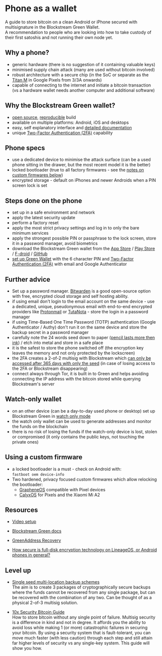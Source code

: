 # Phone as a wallet

A guide to store bitcoin on a clean Android or iPhone secured with multisignature in the Blockstream Green Wallet.  
A recommendation to people who are looking into how to take custody of their first satoshis and not running their own node yet.

## Why a phone?
* generic hardware (there is no suggestion of it containing valuable keys)
* minimised supply chain attack (many are used without bitcoin involved)
* robust architecture with a secure chip (in the SoC or separate as the [Titan M](https://www.androidauthority.com/titan-m-security-chip-915888/) in Google Pixels from 3/3A onwards)
* capable of connecting to the internet and initiate a bitcoin transaction (vs a hardware wallet needs another computer and additional software)

## Why the Blockstream Green wallet?
* [open source](https://github.com/Blockstream), [reproducible](https://walletscrutiny.com/android/com.greenaddress.greenbits_android_wallet/) build
* available on multiple platforms: Android, iOS and desktops
* easy, self explanatory interface and [detailed documentation](https://help.blockstream.com/hc/en-us/categories/900000056183-Blockstream-Green/)
* unique [Two-Factor Authentication (2FA)](https://help.blockstream.com/hc/en-us/articles/900001388366-What-does-Blockstream-Green-s-multisig-protect-from-) capability

## Phone specs
* use a dedicated device to minimise the attack surface (can be a used phone sitting in the drawer, but the most recent model it is the better)
* locked bootloader (true to all factory firmwares - see the [notes on custom firmwares below](#using-a-custom-firmware))
* encrypted storage - default on iPhones and newer Androids when a PIN screen lock is set

## Steps done on the phone
* set up in a safe environment and network
* apply the latest security update
* perform a factory reset
* apply the most strict privacy settings and log in to only the bare minimum services
* apply the strongest possible PIN or passphrase to the lock screen, store it in a password manager, avoid biometrics
* download the Blockstream Green wallet from the [App Store](https://apps.apple.com/us/app/green-bitcoin-wallet/id1402243590) / [Play Store](https://play.google.com/store/apps/details?id=com.greenaddress.greenbits_android_wallet) / [F-droid](https://f-droid.org/en/packages/com.greenaddress.greenbits_android_wallet/) / [GitHub](https://github.com/Blockstream/green_android/releases)
* [set up Green Wallet](https://help.blockstream.com/hc/en-us/articles/900002327003-How-do-I-create-a-new-wallet-) with the 6 character PIN and [Two-Factor Authentication (2FA)](https://help.blockstream.com/hc/en-us/articles/900001388366-What-does-Blockstream-Green-s-multisig-protect-from-)
with email and Google Authenticator

## Further advice
* Set up a password manager. [Bitwarden](https://bitwarden.com/) is a good open-source option with free, encrypted cloud storage and self hosting ability.
* if using email don't login to the email account on the same device - use a dedicated, unique, pseudonymous email with end-to-end encrypted providers like [Protonmail](https://protonmail.com/) or [TutaNota](https://tutanota.com/) - store the login in a password manager
* if using Time-Based One Time Password (TOTP) authentication (Google Authenticator / Authy) don't run it on the same device and store the backup secret in a password manager
* carefully note the 24 words seed down to paper ([pencil lasts more then ink](https://en.bitcoin.it/wiki/Seed_phrase#Paper_and_Pencil_Backup)) / etch into metal and store in a safe place
* it is the safest to store the phone switched off (the encryption key leaves the memory and not only protected by the lockscreen)
* the 2FA creates a 2-of-2 multisig with Blockstream which [can only be accessed after 365 days with only the seed](https://help.blockstream.com/hc/en-us/articles/900001536126-I-ve-lost-access-to-my-2FA-how-do-I-access-my-funds-) (in case of losing access to the 2FA or Blockstream disappearing)
* connect always through Tor, it is built in to Green and helps avoiding connecting the IP address with the bitcoin stored while querying Blockstream's server

## Watch-only wallet
* on an other device (can be a day-to-day used phone or desktop) set up Blockstream Green in [watch only mode](https://help.blockstream.com/hc/en-us/articles/900003101806-What-is-watch-only-mode-)
* the watch only wallet can be used to generate addresses and monitor the funds on the blockchain
* there is no risk of losing the funds if the watch-only device is lost, stolen or compromised (it only contains the public keys, not touching the private ones)

## Using a custom firmware
* a locked bootloader is a must - check on Android with:   
`fastboot oem device-info`  
* Two hardened, privacy focused custom firmwares which allow relocking the bootloader:
  * [GrapheneOS](https://grapheneos.org/) compatible with Pixel devices 
  * [CalyxOS](https://calyxos.org/) for Pixels and the Xiaomi Mi A2

## Resources
* [Video setup](https://help.blockstream.com/hc/en-us/categories/900000056183-Blockstream-Green/)

* [Blockstream Green docs](https://help.blockstream.com/hc/en-us/categories/900000056183-Blockstream-Green/)

* [GreenAddress Recovery](https://github.com/greenaddress/garecovery)

* [How secure is full-disk encryption technology on LineageOS, or Android phones in general?](https://security.stackexchange.com/questions/210994/how-secure-is-full-disk-encryption-technology-on-lineageos-or-android-phones-in)

## Level up

* [Single seed multi-location backup schemes](https://github.com/openoms/bitcoin-tutorials/blob/master/backups/README.md)  
    The aim is to create 3 packages of cryptographically secure backups where the funds cannot be recovered from any single package, but can be recovered with the combination of any two.
    Can be thought of as a physical 2-of-3 multisig solution.

* [10x Security Bitcoin Guide](https://btcguide.github.io/)  
    How to store bitcoin without any single point of failure. 
    Multisig security is a difference in kind and not in degree. It affords you the ability to avoid loss while making 1 (or more) catastrophic failures in securing your bitcoin. By using a security system that is fault-tolerant, you can move much faster (with less caution) through each step and still attain far higher levels of security vs any single-key system. This guide will show you how. 